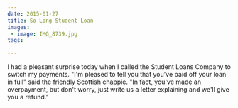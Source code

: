 ```yaml
---
date: 2015-01-27
title: So Long Student Loan
images: 
 - image: IMG_8739.jpg
tags:

---
```

I had a pleasant surprise today when I called the Student Loans Company to switch my payments. "I'm pleased to tell you that you've paid off your loan in full" said the friendly Scottish chappie. "In fact, you've made an overpayment, but don't worry, just write us a letter explaining and we'll give you a refund." 